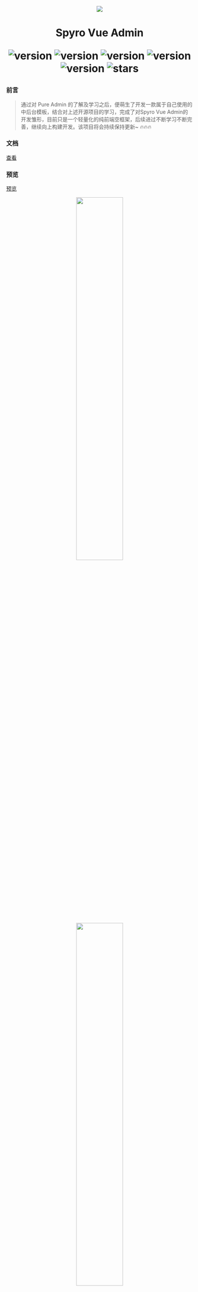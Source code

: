 <p align="center">
  <img src="https://gitee.com/shuxiaoluo/spyro-vue-admin/raw/master/public/logo.svg"/>
</p>

<h1 align="center">
Spyro Vue Admin

<div align="center">

![version](https://img.shields.io/badge/vue-3.4.x-green)
![version](https://img.shields.io/badge/vite-5.x.x-yellow)
![version](https://img.shields.io/badge/unocss-0.61.9-red)
![version](https://img.shields.io/badge/elementPlus-2.7.x-blue)
![version](https://img.shields.io/badge/@iconify/vue-4.1.x-white)
![stars](https://img.shields.io/github/stars/xiaoyuan-zs/spyro-vue-admin.svg?style=social&label=Stars)

</div>
</h1>


### 前言
> 通过对 Pure Admin 的了解及学习之后，便萌生了开发一款属于自己使用的中后台模板，结合对上述开源项目的学习，完成了对Spyro Vue Admin的开发雏形，目前只是一个轻量化的纯前端空框架，后续进过不断学习不断完善，继续向上构建开发。该项目将会持续保持更新~ 🔥🔥🔥

### 文档
[查看](https://xiaoyuan-zs.github.io/spyro-docs/)

### 预览

[预览](https://xiaoyuan-zs.github.io/spyro-vue-admin/#/)

<p align="center">
    <img width="50%" src="https://gitee.com/shuxiaoluo/spyro-vue-admin/raw/master/src/assets/images/analysis.png">
    <img width="50%" src="https://gitee.com/shuxiaoluo/spyro-vue-admin/raw/master/src/assets/images/analysis_dark.png">
    <img width="50%" src="https://gitee.com/shuxiaoluo/spyro-vue-admin/raw/master/src/assets/images/analysis_theme.png">
</p>

### 📑 本地开发

> ⚠️ 本地开发需要保证 `nodejs 18`、`pnpm 9` 以上

```
git clone https://github.com/xiaoyuan-zs/spyro-vue-admin.git

cd spyro-vue-admin

pnpm install

pnpm dev

```


### 推荐项目

* [Cool Admin(Vue3)一个很酷的后台管理系统开发框架](https://vue.cool-admin.com/)
* [Vue Pure Admin](https://gitee.com/einak/vue-pure-admin)
